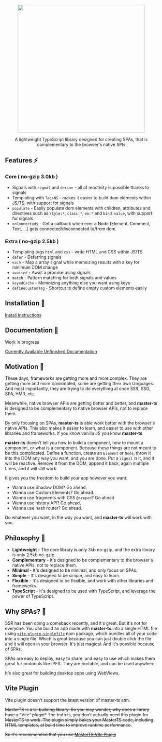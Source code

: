 <p align="center">
	<img width="420px" height="auto" src="https://ipfs.io/ipfs/QmRZXurxmTZwQC2GPrdNidPJ3PS4SrXSFqkeeoV24DXt4e" />
</p>
<p align="center">
	A lightweight TypeScript library designed for creating SPAs, that is complementary to the browser's
	native APIs
</p>

## Features ⚡

### Core ( no-gzip 3.0kb )

-  Signals with `signal` and `derive` - all of reactivity is possible thanks to signals
-  Templating with `TagsNS` - makes it easier to build dom elements within JS/TS, with support for signals
-  `populate` - Easily populate dom elements with children, attributes and directives such as `style:*`, `class:*`, `on:*` and `bind:value`, with support for signals
-  `onConnected$` - Get a callback when ever a Node (Element, Comment, Text, ...) gets connected/disconnected to/from dom.

### Extra ( no-gzip 2.5kb )

-  Templating tags `html` and `css` - write HTML and CSS within JS/TS
-  `defer` - Deferring signals
-  `each` - Map a array signal while memoizing results with a key for minimum DOM change
-  `awaited` - Await a promise using signals
-  `match` - Pattern matching for both signals and values
-  `keyedCache` - Memoizing anything else you want using keys
-  `defineCustomTag` - Shortcut to define empty custom elements easily

## Installation 🍙

[Install Instructions](https://github.com/DeepDoge/master-ts/releases)

## Documentation 🍱

Work in progress

[Currently Available Unfinished Documentation](https://ipfs.io/ipfs/QmY5CBiTLqgQugbqUkUmcVvVidq9i1GD4RbWsVSdAK4kz1)

## Motivation 🍣

These days, frameworks are getting more and more complex. They are getting more and more opinionated, some are getting their own languages.
And most importantly, they are trying to do everything at once SSR, SSG, SPA, HMR, etc.

Meanwhile, native browser APIs are getting better and better, and **master-ts** is designed to be complementary to native browser APIs, not to replace them.

By only focusing on SPAs, **master-ts** is able work better with the browser's native APIs.
This also makes it easier to learn, and easier to use with other libraries and frameworks. If you know vanilla JS you know **master-ts**

**master-ts** doesn't tell you how to build a component, how to mount a component, or what is a component. Because these things are not meant to be this complicated. Define a function, create an `Element` or `Node`, throw it into the DOM any way you want, and you are done. Put a `signal` in it, and it will be reactive. Remove it from the DOM, append it back, again multiple times, and it will still work.

It gives you the freedom to build your app however you want:

-  Wanna use Shadow DOM? Go ahead.
-  Wanna use Custom Elements? Go ahead.
-  Wanna use fragments with CSS `@scoped`? Go ahead.
-  Wanna use history API? Go ahead.
-  Wanna use hash router? Go ahead.

Do whatever you want, in the way you want, and **master-ts** will work with you.

## Philosophy 🍜

-  **Lightweight** - The core library is only 3kb no-gzip, and the extra library is only 2.5kb no-gzip.
-  **Complementary** - It's designed to be complementary to the browser's native APIs, not to replace them.
-  **Minimal** - It's designed to be minimal, and only focus on SPAs.
-  **Simple** - It's designed to be simple, and easy to learn.
-  **Flexible** - It's designed to be flexible, and work with other libraries and frameworks.
-  **TypeScript** - It's designed to be used with TypeScript, and leverage the power of TypeScript.

## Why SPAs? 🍛

SSR has been doing a comeback recently, and it's great. But it's not for everyone.
You can build an app made with **master-ts** into a single HTML file using [`vite-plugin-singlefile`](https://github.com/richardtallent/vite-plugin-singlefile) npm package, which bundles all of your code into a single file. Which is great because you can just double click the file and it will open in your browser. It's just magical.
And it's possible because of SPAs.

SPAs are easy to deploy, easy to share, and easy to use which makes them great for protocols like IPFS.
They are portable, and can be used anywhere.

It's also great for building desktop apps using WebViews.

## Vite Plugin

Vite plugin doesn't support the latest version of master-ts atm.

~~MasterTS is a UI building library. So you may wonder, why does a library have a "Vite" plugin? The truth is, you don't actually need this plugin for MasterTS to work. The plugin simply bakes your MasterTS code, including HTML templates, at build time to improve runtime performance.~~

~~So it's recommended that you use [MasterTS Vite Plugin](https://github.com/DeepDoge/master-ts-vite-plugin)~~
